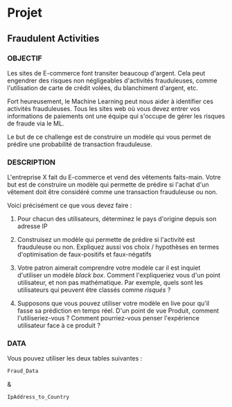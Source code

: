 # Projet

## Fraudulent Activities

### OBJECTIF

Les sites de E-commerce font transiter beaucoup d'argent. Cela peut engendrer des risques non négligeables d'activités frauduleuses, comme l'utilisation de carte de crédit volées, du blanchiment d'argent, etc.

Fort heureusement, le Machine Learning peut nous aider à identifier ces activités frauduleuses. Tous les sites web où vous devez entrer vos informations de paiements ont une équipe qui s'occupe de gérer les risques de fraude via le ML.

Le but de ce challenge est de construire un modèle qui vous permet de prédire une probabilité de transaction frauduleuse.

### DESCRIPTION

L'entreprise X fait du E-commerce et vend des vêtements faits-main. Votre but est de construire un modèle qui permette de prédire si l'achat d'un vêtement doit être considéré comme une transaction frauduleuse ou non.

Voici précisément ce que vous devez faire :

1. Pour chacun des utilisateurs, déterminez le pays d'origine depuis son adresse IP

2. Construisez un modèle qui permette de prédire si l'activité est frauduleuse ou non. Expliquez aussi vos choix / hypothèses en termes d'optimisation de faux-positifs et faux-négatifs

3. Votre patron aimerait comprendre votre modèle car il est inquiet d'utiliser un modèle _black box_. Comment l'expliqueriez vous d'un point utilisateur, et non pas mathématique. Par exemple, quels sont les utilisateurs qui peuvent être classés comme _risqués_ ?

4. Supposons que vous pouvez utiliser votre modèle en live pour qu'il fasse sa prédiction en temps réel. D'un point de vue Produit, comment l'utiliseriez-vous ? Comment pourriez-vous penser l'expérience utilisateur face à ce produit ?


### DATA

Vous pouvez utiliser les deux tables suivantes :

```python
Fraud_Data
```

&

```python
IpAddress_to_Country
```
